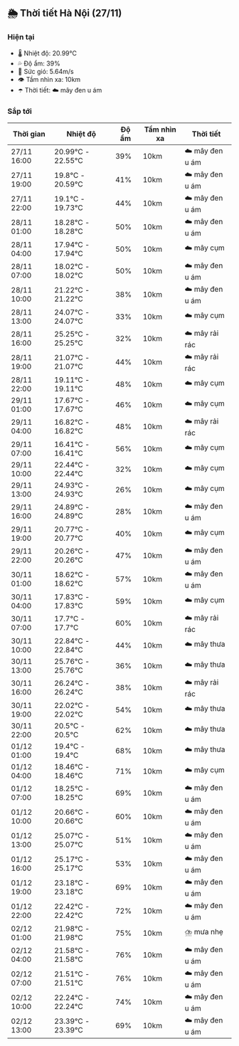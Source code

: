 ## 🌦️ Thời tiết Hà Nội (27/11)

### Hiện tại

- 🌡️ Nhiệt độ: 20.99℃
- 💦 Độ ẩm: 39%
- 💨 Sức gió: 5.64m/s
- 👁️ Tầm nhìn xa: 10km
- ☂️ Thời tiết: ☁️ mây đen u ám

### Sắp tới

| Thời gian | Nhiệt độ | Độ ẩm | Tầm nhìn xa | Thời tiết |
| --- | --- | --- | --- | --- |
| 27/11 16:00 | 20.99℃ - 22.55℃ | 39% | 10km | ☁️ mây đen u ám |
| 27/11 19:00 | 19.8℃ - 20.59℃ | 41% | 10km | ☁️ mây đen u ám |
| 27/11 22:00 | 19.1℃ - 19.73℃ | 44% | 10km | ☁️ mây đen u ám |
| 28/11 01:00 | 18.28℃ - 18.28℃ | 50% | 10km | ☁️ mây đen u ám |
| 28/11 04:00 | 17.94℃ - 17.94℃ | 50% | 10km | ☁️ mây cụm |
| 28/11 07:00 | 18.02℃ - 18.02℃ | 50% | 10km | ☁️ mây đen u ám |
| 28/11 10:00 | 21.22℃ - 21.22℃ | 38% | 10km | ☁️ mây đen u ám |
| 28/11 13:00 | 24.07℃ - 24.07℃ | 33% | 10km | ☁️ mây cụm |
| 28/11 16:00 | 25.25℃ - 25.25℃ | 32% | 10km | ☁️ mây rải rác |
| 28/11 19:00 | 21.07℃ - 21.07℃ | 44% | 10km | ☁️ mây rải rác |
| 28/11 22:00 | 19.11℃ - 19.11℃ | 48% | 10km | ☁️ mây cụm |
| 29/11 01:00 | 17.67℃ - 17.67℃ | 46% | 10km | ☁️ mây cụm |
| 29/11 04:00 | 16.82℃ - 16.82℃ | 48% | 10km | ☁️ mây rải rác |
| 29/11 07:00 | 16.41℃ - 16.41℃ | 56% | 10km | ☁️ mây cụm |
| 29/11 10:00 | 22.44℃ - 22.44℃ | 32% | 10km | ☁️ mây cụm |
| 29/11 13:00 | 24.93℃ - 24.93℃ | 26% | 10km | ☁️ mây cụm |
| 29/11 16:00 | 24.89℃ - 24.89℃ | 28% | 10km | ☁️ mây đen u ám |
| 29/11 19:00 | 20.77℃ - 20.77℃ | 40% | 10km | ☁️ mây cụm |
| 29/11 22:00 | 20.26℃ - 20.26℃ | 47% | 10km | ☁️ mây đen u ám |
| 30/11 01:00 | 18.62℃ - 18.62℃ | 57% | 10km | ☁️ mây đen u ám |
| 30/11 04:00 | 17.83℃ - 17.83℃ | 59% | 10km | ☁️ mây cụm |
| 30/11 07:00 | 17.7℃ - 17.7℃ | 60% | 10km | ☁️ mây rải rác |
| 30/11 10:00 | 22.84℃ - 22.84℃ | 44% | 10km | ☁️ mây thưa |
| 30/11 13:00 | 25.76℃ - 25.76℃ | 36% | 10km | ☁️ mây thưa |
| 30/11 16:00 | 26.24℃ - 26.24℃ | 38% | 10km | ☁️ mây rải rác |
| 30/11 19:00 | 22.02℃ - 22.02℃ | 54% | 10km | ☁️ mây thưa |
| 30/11 22:00 | 20.5℃ - 20.5℃ | 62% | 10km | ☁️ mây thưa |
| 01/12 01:00 | 19.4℃ - 19.4℃ | 68% | 10km | ☁️ mây thưa |
| 01/12 04:00 | 18.46℃ - 18.46℃ | 71% | 10km | ☁️ mây cụm |
| 01/12 07:00 | 18.25℃ - 18.25℃ | 69% | 10km | ☁️ mây đen u ám |
| 01/12 10:00 | 20.66℃ - 20.66℃ | 60% | 10km | ☁️ mây đen u ám |
| 01/12 13:00 | 25.07℃ - 25.07℃ | 51% | 10km | ☁️ mây đen u ám |
| 01/12 16:00 | 25.17℃ - 25.17℃ | 53% | 10km | ☁️ mây đen u ám |
| 01/12 19:00 | 23.18℃ - 23.18℃ | 69% | 10km | ☁️ mây đen u ám |
| 01/12 22:00 | 22.42℃ - 22.42℃ | 72% | 10km | ☁️ mây đen u ám |
| 02/12 01:00 | 21.98℃ - 21.98℃ | 75% | 10km | ⛈️ mưa nhẹ |
| 02/12 04:00 | 21.58℃ - 21.58℃ | 76% | 10km | ☁️ mây đen u ám |
| 02/12 07:00 | 21.51℃ - 21.51℃ | 76% | 10km | ☁️ mây đen u ám |
| 02/12 10:00 | 22.24℃ - 22.24℃ | 74% | 10km | ☁️ mây đen u ám |
| 02/12 13:00 | 23.39℃ - 23.39℃ | 69% | 10km | ☁️ mây đen u ám |
